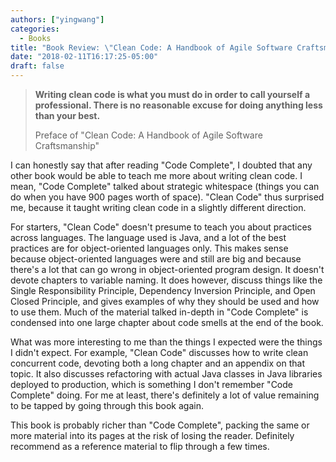 ```yaml
---
authors: ["yingwang"]
categories:
  - Books
title: "Book Review: \"Clean Code: A Handbook of Agile Software Craftsmanship\", by Robert C. Martin"
date: "2018-02-11T16:17:25-05:00"
draft: false
---
```


> **Writing clean code is what you must do in order to call yourself a professional. There is no reasonable excuse for doing anything less than your best.**
>
> Preface of "Clean Code: A Handbook of Agile Software Craftsmanship"

I can honestly say that after reading "Code Complete", I doubted that any other book would be able to teach me more about writing clean code. I mean, "Code Complete" talked about strategic whitespace (things you can do when you have 900 pages worth of space). "Clean Code" thus surprised me, because it taught writing clean code in a slightly different direction.

For starters, "Clean Code" doesn't presume to teach you about practices across languages. The language used is Java, and a lot of the best practices are for object-oriented languages only. This makes sense because object-oriented languages were and still are big and because there's a lot that can go wrong in object-oriented program design. It doesn't devote chapters to variable naming. It does however, discuss things like the Single Responsibility Principle, Dependency Inversion Principle, and Open Closed Principle, and gives examples of why they should be used and how to use them. Much of the material talked in-depth in "Code Complete" is condensed into one large chapter about code smells at the end of the book.

What was more interesting to me than the things I expected were the things I didn't expect. For example, "Clean Code" discusses how to write clean concurrent code, devoting both a long chapter and an appendix on that topic. It also discusses refactoring with actual Java classes in Java libraries deployed to production, which is something I don't remember "Code Complete" doing. For me at least, there's definitely a lot of value remaining to be tapped by going through this book again.

This book is probably richer than "Code Complete", packing the same or more material into its pages at the risk of losing the reader. Definitely recommend as a reference material to flip through a few times.
